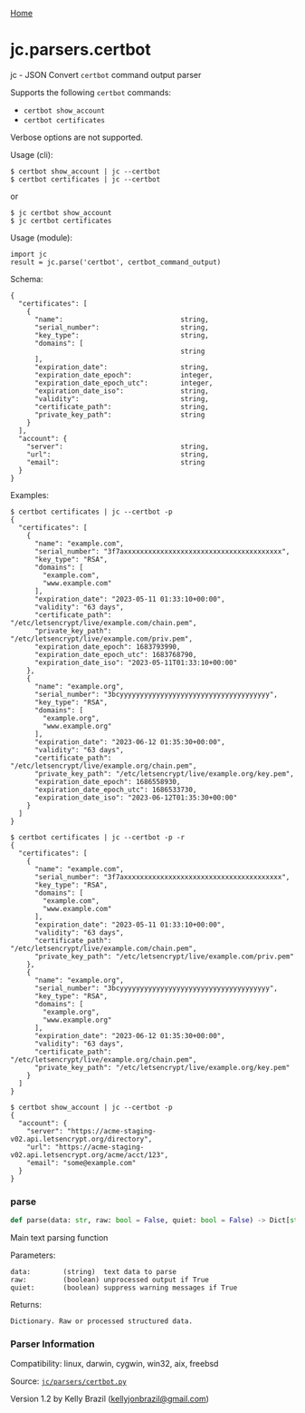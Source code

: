 [Home](https://kellyjonbrazil.github.io/jc/)
<a id="jc.parsers.certbot"></a>

# jc.parsers.certbot

jc - JSON Convert `certbot` command output parser

Supports the following `certbot` commands:

- `certbot show_account`
- `certbot certificates`

Verbose options are not supported.

Usage (cli):

    $ certbot show_account | jc --certbot
    $ certbot certificates | jc --certbot

or

    $ jc certbot show_account
    $ jc certbot certificates

Usage (module):

    import jc
    result = jc.parse('certbot', certbot_command_output)

Schema:

    {
      "certificates": [
        {
          "name":                             string,
          "serial_number":                    string,
          "key_type":                         string,
          "domains": [
                                              string
          ],
          "expiration_date":                  string,
          "expiration_date_epoch":            integer,
          "expiration_date_epoch_utc":        integer,
          "expiration_date_iso":              string,
          "validity":                         string,
          "certificate_path":                 string,
          "private_key_path":                 string
        }
      ],
      "account": {
        "server":                             string,
        "url":                                string,
        "email":                              string
      }
    }

Examples:

    $ certbot certificates | jc --certbot -p
    {
      "certificates": [
        {
          "name": "example.com",
          "serial_number": "3f7axxxxxxxxxxxxxxxxxxxxxxxxxxxxxxxxxxxxxxx",
          "key_type": "RSA",
          "domains": [
            "example.com",
            "www.example.com"
          ],
          "expiration_date": "2023-05-11 01:33:10+00:00",
          "validity": "63 days",
          "certificate_path": "/etc/letsencrypt/live/example.com/chain.pem",
          "private_key_path": "/etc/letsencrypt/live/example.com/priv.pem",
          "expiration_date_epoch": 1683793990,
          "expiration_date_epoch_utc": 1683768790,
          "expiration_date_iso": "2023-05-11T01:33:10+00:00"
        },
        {
          "name": "example.org",
          "serial_number": "3bcyyyyyyyyyyyyyyyyyyyyyyyyyyyyyyyyyyyyy",
          "key_type": "RSA",
          "domains": [
            "example.org",
            "www.example.org"
          ],
          "expiration_date": "2023-06-12 01:35:30+00:00",
          "validity": "63 days",
          "certificate_path": "/etc/letsencrypt/live/example.org/chain.pem",
          "private_key_path": "/etc/letsencrypt/live/example.org/key.pem",
          "expiration_date_epoch": 1686558930,
          "expiration_date_epoch_utc": 1686533730,
          "expiration_date_iso": "2023-06-12T01:35:30+00:00"
        }
      ]
    }

    $ certbot certificates | jc --certbot -p -r
    {
      "certificates": [
        {
          "name": "example.com",
          "serial_number": "3f7axxxxxxxxxxxxxxxxxxxxxxxxxxxxxxxxxxxxxxx",
          "key_type": "RSA",
          "domains": [
            "example.com",
            "www.example.com"
          ],
          "expiration_date": "2023-05-11 01:33:10+00:00",
          "validity": "63 days",
          "certificate_path": "/etc/letsencrypt/live/example.com/chain.pem",
          "private_key_path": "/etc/letsencrypt/live/example.com/priv.pem"
        },
        {
          "name": "example.org",
          "serial_number": "3bcyyyyyyyyyyyyyyyyyyyyyyyyyyyyyyyyyyyyy",
          "key_type": "RSA",
          "domains": [
            "example.org",
            "www.example.org"
          ],
          "expiration_date": "2023-06-12 01:35:30+00:00",
          "validity": "63 days",
          "certificate_path": "/etc/letsencrypt/live/example.org/chain.pem",
          "private_key_path": "/etc/letsencrypt/live/example.org/key.pem"
        }
      ]
    }

    $ certbot show_account | jc --certbot -p
    {
      "account": {
        "server": "https://acme-staging-v02.api.letsencrypt.org/directory",
        "url": "https://acme-staging-v02.api.letsencrypt.org/acme/acct/123",
        "email": "some@example.com"
      }
    }

<a id="jc.parsers.certbot.parse"></a>

### parse

```python
def parse(data: str, raw: bool = False, quiet: bool = False) -> Dict[str, Any]
```

Main text parsing function

Parameters:

    data:        (string)  text data to parse
    raw:         (boolean) unprocessed output if True
    quiet:       (boolean) suppress warning messages if True

Returns:

    Dictionary. Raw or processed structured data.

### Parser Information
Compatibility:  linux, darwin, cygwin, win32, aix, freebsd

Source: [`jc/parsers/certbot.py`](https://github.com/kellyjonbrazil/jc/blob/master/jc/parsers/certbot.py)

Version 1.2 by Kelly Brazil (kellyjonbrazil@gmail.com)
